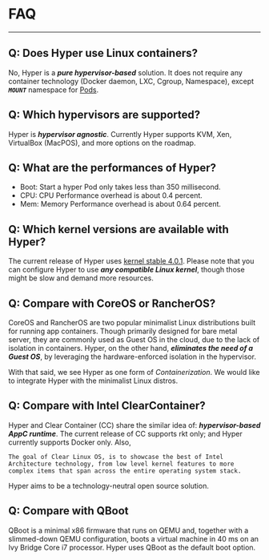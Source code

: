 # FAQ

----------

## Q: Does Hyper use Linux containers?
No, Hyper is a ***pure hypervisor-based*** solution. It does not require any container technology (Docker daemon, LXC, Cgroup, Namespace), except ***`MOUNT`*** namespace for [Pods](https://docs.hyper.sh/pod/).

## Q: Which hypervisors are supported?
Hyper is ***hypervisor agnostic***. Currently Hyper supports KVM, Xen, VirtualBox (MacPOS), and more options on the roadmap.

## Q: What are the performances of Hyper?

- Boot: Start a hyper Pod only takes less than 350 millisecond.
- CPU: CPU Performance overhead is about 0.4 percent.
- Mem: Memory Performance overhead is about 0.64 percent.

## Q: Which kernel versions are available with Hyper?
The current release of Hyper uses [kernel stable 4.0.1](https://www.kernel.org/pub/linux/kernel/v4.x/ChangeLog-4.0.1). Please note that you can configure Hyper to use ***any compatible Linux kernel***, though those might be slow and demand more resources.


## Q: Compare with CoreOS or RancherOS?
CoreOS and RancherOS are two popular minimalist Linux distributions built for running app containers. Though primarily designed for bare metal server, they are commonly used as Guest OS in the cloud, due to the lack of isolation in containers. Hyper, on the other hand, ***eliminates the need of a Guest OS***, by leveraging the hardware-enforced isolation in the hypervisor.

With that said, we see Hyper as one form of *Containerization*. We would like to integrate Hyper with the minimalist Linux distros.

## Q: Compare with Intel ClearContainer?
Hyper and Clear Container (CC) share the similar idea of: ***hypervisor-based AppC runtime***. The current release of CC supports rkt only; and Hyper currently supports Docker only. Also,

	The goal of Clear Linux OS, is to showcase the best of Intel Architecture technology, from low level kernel features to more complex items that span across the entire operating system stack.

Hyper aims to be a technology-neutral open source solution.

## Q: Compare with QBoot
QBoot is a minimal x86 firmware that runs on QEMU and, together with a slimmed-down QEMU configuration, boots a virtual machine in 40 ms on an Ivy Bridge Core i7 processor. Hyper uses QBoot as the default boot option.
